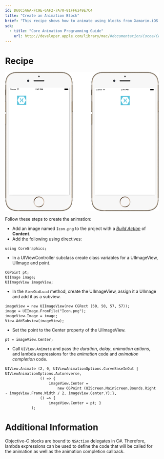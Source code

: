 ```yaml
---
id: D60C5A6A-FC9E-6AF2-7A70-81FF6249E7C4
title: "Create an Animation Block"
brief: "This recipe shows how to animate using blocks from Xamarin.iOS."
sdk:
  - title: "Core Animation Programming Guide" 
    url: http://developer.apple.com/library/mac/#documentation/Cocoa/Conceptual/CoreAnimation_guide/Introduction/Introduction.html
---
```


<a name="Recipe" class="injected"></a>


# Recipe

 [ ![](Images/Group.png)](Images/Group.png)

 Follow these steps to create the animation:

-  Add an image named `Icon.png` to the project with a [*Build Action*](http://developer.xamarin.com/guides/ios/application_fundamentals/working_with_images/) of **Content**.
-  Add the following using directives:

```
using CoreGraphics;
```

-  In a UIViewController subclass create class variables for a UIImageView, UIImage and point.


```
CGPoint pt;
UIImage image;
UIImageView imageView;
```

-  In the `ViewDidLoad` method, create the UIImageView, assign it a UIImage and add it as a subview.


```
imageView = new UIImageView(new CGRect (50, 50, 57, 57));
image = UIImage.FromFile("Icon.png");
imageView.Image = image;
View.AddSubview(imageView);
```

-  Set the point to the Center property of the UIImageView.


```
pt = imageView.Center;
```

-  Call `UIView.Animate` and pass the *duration*, *delay*, *animation options*, and lambda expressions for the *animation* code and *animation completion* code.


```
UIView.Animate (2, 0, UIViewAnimationOptions.CurveEaseInOut | UIViewAnimationOptions.Autoreverse,
				() => {
					imageView.Center =
						new CGPoint (UIScreen.MainScreen.Bounds.Right - imageView.Frame.Width / 2, imageView.Center.Y);},
				() => {
					imageView.Center = pt; }
			);
```

 <a name="Additional_Information" class="injected"></a>


# Additional Information

Objective-C blocks are bound to `NSAction` delegates in C#. Therefore, lambda
expressions can be used to define the code that will be called for the animation
as well as the animation completion callback.

